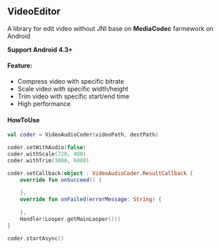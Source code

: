 ## VideoEditor
A library for edit video without JNI base on **MediaCodec** farmework on Android

**Support Android 4.3+**

#### Feature:
* Compress video with specific bitrate
* Scale video with specific width/height
* Trim video with specific start/end time
* High performance

#### HowToUse

``` kotlin
val coder = VideoAudioCoder(videoPath, destPath)

coder.setWithAudio(false)
coder.withScale(720, 480)
coder.withTrim(3000, 6000)

coder.setCallback(object : VideoAudioCoder.ResultCallback {
    override fun onSucceed() {
         
    },
    override fun onFailed(errorMessage: String) {
                  
    },
    Handler(Looper.getMainLooper()))
}

coder.startAsync()

```
